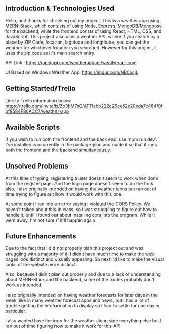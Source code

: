 ## Introduction & Technologies Used
Hello, and thanks for checking out my project. This is a weather app using MERN-Stack, which consists of using Node, Express, MongoDB/Mongoose for the backend, while the frontend consts of using React, HTML, CSS, and JavaScript. This project also uses a weather API, where if you search by a place by ZIP Code, location, lagtitude and longtitude, you can get the weather for whichever location you searched. However for this project, it uses the zip code as it's main search entry.

API Link : https://rapidapi.com/weatherapi/api/weatherapi-com

UI Based on Windows Weather App: https://imgur.com/NB0bcjL
## Getting Started/Trello
Link to Trello information below.
https://trello.com/invite/b/Zo3bM7sQ/ATTIabb222c25ce52e20eda7c464f0fbf8584F86ACC7/weather-app

## Available Scripts

If you wish to run both the frontend and the back end, use 'npm run dev'. I've installed concurrently in the package-json and made it so that it runs both the frontend and the backend simultaneously.

## Unsolved Problems
At this time of typing, registering a user doesn't seem to work when done from the reigster page. And the login page doesn't seem to do the trick also.
I also originally intended on having the weather icons but ran out of time trying to figure out how it would work with this one.

At some point I ran into an error saying I violated the CORS Policy. We haven't talked about this in class, so I was struggling to figure out how to handle it, until I found out about installing cors into the program. While it went away, I'm not sure if it'll happen again.
## Future Enhancements
Due to the fact that I did not properly plan this project out and was struggling with a majority of it, I didn't have much time to make the web pages look distinct and visually appealing. So next I'd like to make the visual looks of the website more distinct. 

Also, because I didn't plan out properly and due to a lack of understanding about MERN-Stack and the backend, some of the routes probably don't work as intended.

I also originally intended on having weather forecasts for later days in the week, like in many weather forecast apps and news, but I had a lot of trouble getting the infoformation to display so I had to settle for one day in particular.

I also wanted have the icon for the weather along side everything else but I ran out of time figuring how to make it work for this API.